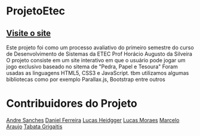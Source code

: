 # ProjetoEtec
[Visite o site](https://sancheesandre.github.io/Card-Game-TecLanders/)
---
Este projeto foi como um processo avaliativo do primeiro semestre do curso de Desenvolvimento de Sistemas da ETEC Prof Horácio Augusto da Silveira
O projeto consiste em um site interativo em que o usuário pode jogar um jogo exclusivo baseado no sitema de "Pedra, Papel e Tesoura" 
Foram usadas as linguagens HTML5, CSS3 e JavaScript. tbm utilizamos algumas bibliotecas como por exemplo Parallax.js, Bootstrap entre outros

# Contribuidores do Projeto
[Andre Sanches](https://github.com/SancheesAndre)
[Daniel Ferreira](https://github.com/Dan0805)
[Lucas Heidgger](https://github.com/heidgger)
[Lucas Moraes]()
[Marcelo Araujo]()
[Tabata Grigaitis](https://github.com/TabataGrigaitis)
